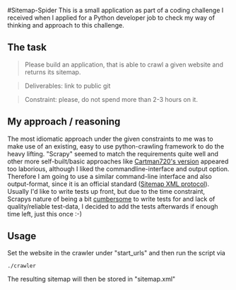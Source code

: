 #Sitemap-Spider
This is a small application as part of a coding challenge I received when I applied for a Python developer job to check my way of thinking and approach to this challenge.

## The task
> Please build an application, that is able to crawl a given website and returns its sitemap.

>Deliverables: link to public git

>Constraint: please, do not spend more than 2-3 hours on it.

## My approach / reasoning
The most idiomatic approach under the given constraints to me was to make use of an existing, easy to use python-crawling framework to do the heavy lifting. "Scrapy" seemed to match the requirements quite well and other more self-built/basic approaches like [Cartman720's version](https://github.com/Cartman720/PySitemap) appeared too laborious, although I liked the commandline-interface and output option.
Therefore I am going to use a similar command-line interface and also output-format, since it is an official standard ([Sitemap XML protocol](http://www.sitemaps.org)). Usually I'd like to write tests up front, but due to the time constraint, Scrapys nature of being a bit [cumbersome](https://doc.scrapy.org/en/latest/topics/contracts.html) to write tests for and lack of quality/reliable test-data, I decided to add the tests afterwards if enough time left, just this once :-)

## Usage
Set the website in the crawler under "start_urls" and then run the script via

```
./crawler
```
The resulting sitemap will then be stored in "sitemap.xml"